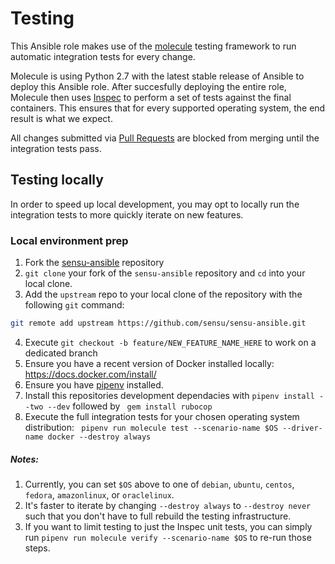 # Testing
This Ansible role makes use of the [molecule](https://github.com/metacloud/molecule)
testing framework to run automatic integration tests for every change.

Molecule is using Python 2.7 with the latest stable release of Ansible to deploy this
Ansible role. After succesfully deploying the entire role, Molecule then uses
[Inspec](https://www.inspec.io/) to perform a set of tests against the final
containers. This ensures that for every supported operating system, the end result
is what we expect.

All changes submitted via [Pull Requests](https://github.com/sensu/sensu-ansible/pulls)
are blocked from merging until the integration tests pass.

## Testing locally
In order to speed up local development, you may opt to locally run the integration
tests to more quickly iterate on new features.

### Local environment prep
1. Fork the [sensu-ansible](https://github.com/sensu/sensu-ansible) repository
2. `git clone` your fork of the `sensu-ansible` repository and `cd` into your local clone.
3. Add the `upstream` repo to your local clone of the repository with the following `git` command:
```bash
git remote add upstream https://github.com/sensu/sensu-ansible.git
```
4. Execute `git checkout -b feature/NEW_FEATURE_NAME_HERE` to work on a dedicated branch
5. Ensure you have a recent version of Docker installed locally: https://docs.docker.com/install/
6. Ensure you have [pipenv](https://docs.pipenv.org/en/latest/install/#installing-pipenv) installed.
7. Install this repositories development dependacies with `pipenv install --two --dev` followed by ` gem install rubocop`
8. Execute the full integration tests for your chosen operating system distribution: ` pipenv run molecule test --scenario-name $OS --driver-name docker --destroy always`

##### Notes:
1. Currently, you can set `$OS` above to one of `debian`, `ubuntu`, `centos`, `fedora`, `amazonlinux`, or `oraclelinux`.
2. It's faster to iterate by changing `--destroy always` to `--destroy never` such that you don't have to full rebuild the testing infrastructure.
3. If you want to limit testing to just the Inspec unit tests, you can simply run `pipenv run molecule verify --scenario-name $OS` to re-run those steps.
